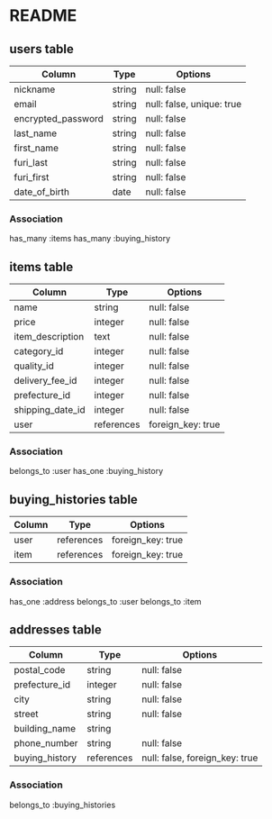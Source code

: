 # README

## users table
|Column     |Type       |Options                                            |
|-----------|-----------|---------------------------------------------------|
|nickname   |string     |null: false                                        |
|email      |string     |null: false, unique: true                          |
|encrypted_password |string     |null: false                            |
|last_name  |string     |null: false |
|first_name |string     |null: false |
|furi_last  |string     |null: false |
|furi_first |string     |null: false |
|date_of_birth|date     |null: false |

### Association
has_many :items
has_many :buying_history

## items table
|Column|Type           |Options                               |
|------|---------------|--------------------------------------|
|name  |string  |null: false                           |
|price        |integer |null: false                           |
|item_description|text |null: false
|category_id     |integer  |null: false                           |
|quality_id      |integer  |null: false                           |
|delivery_fee_id |integer  |null: false                           |
|prefecture_id |integer |null: false
|shipping_date_id|integer  |null: false                           |
|user |references |foreign_key: true |

### Association
belongs_to :user
has_one :buying_history


## buying_histories table
|Column    |Type    |Options   |
|--------- |--------|----------|
|user |references |foreign_key: true |
|item |references |foreign_key: true |

### Association
has_one :address
belongs_to :user
belongs_to :item

## addresses table

|Column|Type |Options              |
|------|-----|---------------------|
|postal_code |string  |null: false |
|prefecture_id  |integer  |null: false |
|city        |string  |null: false |
|street      |string  |null: false |
|building_name |string |    |
|phone_number|string |null: false |
|buying_history|references |null: false, foreign_key: true |


### Association
belongs_to :buying_histories
